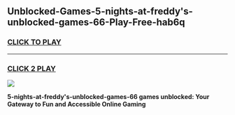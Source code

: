 
## Unblocked-Games-5-nights-at-freddy's-unblocked-games-66-Play-Free-hab6q
<h3>
<a href="https://premium76.site?title=5-nights-at-freddy's-unblocked-games-66&ref=23A">CLICK TO PLAY</a></h3>
<hr>

<h3>
<a href="https://premium76.site?title=5-nights-at-freddy's-unblocked-games-66&ref=23A">CLICK 2 PLAY</a>
  
</h3>

<a href="https://premium76.site?title=5-nights-at-freddy's-unblocked-games-66&ref=23A"><img src="https://clearcache.store/games.png"></a>


**5-nights-at-freddy's-unblocked-games-66 games unblocked: Your Gateway to Fun and Accessible Online Gaming**
